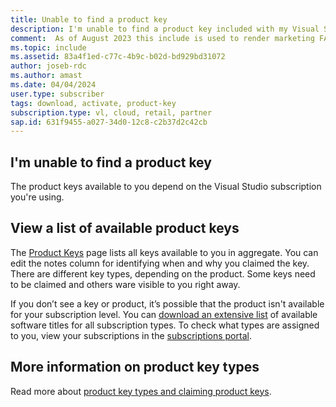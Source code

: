 ```yaml
---
title: Unable to find a product key
description: I'm unable to find a product key included with my Visual Studio subscription.
comment:  As of August 2023 this include is used to render marketing FAQ content for VS Subscriptions in the following portals - VSCom, Manage, and My portals. It was not used for learn.microsoft.com content at that time. SMEs are Jose Becerra and Larissa Crawford of Red Door Collaborative and Angela Cao-Hong.
ms.topic: include
ms.assetid: 83a4f1ed-c77c-4b9c-b02d-bd929bd31072
author: joseb-rdc
ms.author: amast
ms.date: 04/04/2024
user.type: subscriber
tags: download, activate, product-key
subscription.type: vl, cloud, retail, partner
sap.id: 631f9455-a027-34d0-12c8-c2b37d2c42cb
---
```


## I'm unable to find a product key

The product keys available to you depend on the Visual Studio subscription you're using. 

## View a list of available product keys 

The [Product Keys](https://my.visualstudio.com/productkeys) page lists all keys available to you in aggregate. You can edit the notes column for identifying when and why you claimed the key. There are different key types, depending on the product. Some keys need to be claimed and others ware visible to you right away. 

If you don’t see a key or product, it’s possible that the product isn't available for your subscription level. You can [download an extensive list](https://aka.ms/vss_products_list) of available software titles for all subscription types. To check what types are assigned to you, view your subscriptions in the [subscriptions portal](https://my.visualstudio.com/subscriptions). 

## More information on product key types

Read more about [product key types and claiming product keys](https://learn.microsoft.com/visualstudio/subscriptions/find-keys).